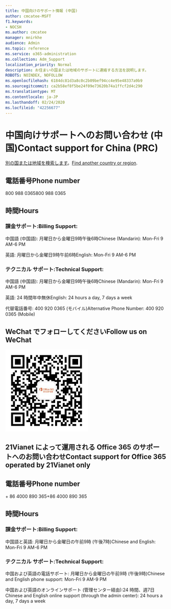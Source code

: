 ```yaml
---
title: 中国向けのサポート情報 (中国)
author: cmcatee-MSFT
f1.keywords:
- NOCSH
ms.author: cmcatee
manager: mnirkhe
audience: Admin
ms.topic: reference
ms.service: o365-administration
ms.collection: Adm_Support
localization_priority: Normal
description: お住まいの国または地域のサポートに連絡する方法を説明します。
ROBOTS: NOINDEX, NOFOLLOW
ms.openlocfilehash: 6184dc81d3a8c0c2b09bef94cc4e95e48337a9b9
ms.sourcegitcommit: ca2b58ef8f5be24f09e73620b74a1ffcf2d4c290
ms.translationtype: MT
ms.contentlocale: ja-JP
ms.lasthandoff: 02/24/2020
ms.locfileid: "42256677"
---
```

# <a name="contact-support-for-china-prc"></a><span data-ttu-id="5f668-103">中国向けサポートへのお問い合わせ (中国)</span><span class="sxs-lookup"><span data-stu-id="5f668-103">Contact support for China (PRC)</span></span>

<span data-ttu-id="5f668-104">[別の国または地域を検索します](../contact-support-for-business-products.md)。</span><span class="sxs-lookup"><span data-stu-id="5f668-104">[Find another country or region](../contact-support-for-business-products.md).</span></span>

## <a name="phone-number"></a><span data-ttu-id="5f668-105">電話番号</span><span class="sxs-lookup"><span data-stu-id="5f668-105">Phone number</span></span>
<span data-ttu-id="5f668-106">800 988 0365</span><span class="sxs-lookup"><span data-stu-id="5f668-106">800 988 0365</span></span>

## <a name="hours"></a><span data-ttu-id="5f668-107">時間</span><span class="sxs-lookup"><span data-stu-id="5f668-107">Hours</span></span>
### <a name="billing-support"></a><span data-ttu-id="5f668-108">課金サポート:</span><span class="sxs-lookup"><span data-stu-id="5f668-108">Billing Support:</span></span>

<span data-ttu-id="5f668-109">中国語 (中国語): 月曜日から金曜日9時午後6時</span><span class="sxs-lookup"><span data-stu-id="5f668-109">Chinese (Mandarin): Mon-Fri 9 AM-6 PM</span></span>

<span data-ttu-id="5f668-110">英語: 月曜日から金曜日9時午前6時</span><span class="sxs-lookup"><span data-stu-id="5f668-110">English: Mon-Fri 9 AM-6 PM</span></span>

### <a name="technical-support"></a><span data-ttu-id="5f668-111">テクニカル サポート:</span><span class="sxs-lookup"><span data-stu-id="5f668-111">Technical Support:</span></span>

<span data-ttu-id="5f668-112">中国語 (中国語): 月曜日から金曜日9時午後6時</span><span class="sxs-lookup"><span data-stu-id="5f668-112">Chinese (Mandarin): Mon-Fri 9 AM-6 PM</span></span>

<span data-ttu-id="5f668-113">英語: 24 時間年中無休</span><span class="sxs-lookup"><span data-stu-id="5f668-113">English: 24 hours a day, 7 days a week</span></span>

<span data-ttu-id="5f668-114">代替電話番号: 400 920 0365 (モバイル)</span><span class="sxs-lookup"><span data-stu-id="5f668-114">Alternative Phone Number: 400 920 0365 (Mobile)</span></span>

## <a name="follow-us-on-wechat"></a><span data-ttu-id="5f668-115">WeChat でフォローしてください</span><span class="sxs-lookup"><span data-stu-id="5f668-115">Follow us on WeChat</span></span>
![QR コードでの wprocess](../media/4d8fe09c-1a11-4cd8-be4c-75add8dccddd.jpg)

## <a name="contact-support-for-office-365-operated-by-21vianet-only"></a><span data-ttu-id="5f668-117">21Vianet によって運用される Office 365 のサポートへのお問い合わせ</span><span class="sxs-lookup"><span data-stu-id="5f668-117">Contact support for Office 365 operated by 21Vianet only</span></span>
## <a name="phone-number"></a><span data-ttu-id="5f668-118">電話番号</span><span class="sxs-lookup"><span data-stu-id="5f668-118">Phone number</span></span>
<span data-ttu-id="5f668-119">+ 86 4000 890 365</span><span class="sxs-lookup"><span data-stu-id="5f668-119">+86 4000 890 365</span></span>

## <a name="hours"></a><span data-ttu-id="5f668-120">時間</span><span class="sxs-lookup"><span data-stu-id="5f668-120">Hours</span></span>
### <a name="billing-support"></a><span data-ttu-id="5f668-121">課金サポート:</span><span class="sxs-lookup"><span data-stu-id="5f668-121">Billing Support:</span></span>

<span data-ttu-id="5f668-122">中国語と英語: 月曜日から金曜日の午前9時 (午後7時)</span><span class="sxs-lookup"><span data-stu-id="5f668-122">Chinese and English: Mon-Fri 9 AM-6 PM</span></span>

### <a name="technical-support"></a><span data-ttu-id="5f668-123">テクニカル サポート:</span><span class="sxs-lookup"><span data-stu-id="5f668-123">Technical Support:</span></span>

<span data-ttu-id="5f668-124">中国および英語の電話サポート: 月曜日から金曜日の午前9時 (午後9時)</span><span class="sxs-lookup"><span data-stu-id="5f668-124">Chinese and English phone support: Mon-Fri 9 AM-9 PM</span></span>

<span data-ttu-id="5f668-125">中国および英語のオンラインサポート (管理センター経由):24 時間、週7日</span><span class="sxs-lookup"><span data-stu-id="5f668-125">Chinese and English online support (through the admin center): 24 hours a day, 7 days a week</span></span>
